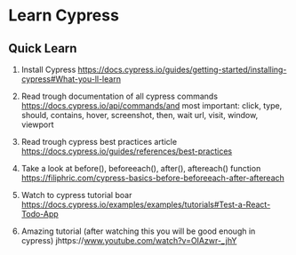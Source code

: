 # Learn Cypress

## Quick Learn

1. Install Cypress
https://docs.cypress.io/guides/getting-started/installing-cypress#What-you-ll-learn

2. Read trough documentation of all cypress commands
https://docs.cypress.io/api/commands/and
most important: click, type, should, contains, hover, screenshot, then, wait url, visit, window, viewport

3. Read trough cypress best practices article
https://docs.cypress.io/guides/references/best-practices

4. Take a look at before(), beforeeach(), after(), aftereach() function
https://filiphric.com/cypress-basics-before-beforeeach-after-aftereach

5. Watch to cypress tutorial boar
https://docs.cypress.io/examples/examples/tutorials#Test-a-React-Todo-App

1. Amazing tutorial (after watching this you will be good enough in cypress)
jhttps://www.youtube.com/watch?v=OIAzwr-_jhY